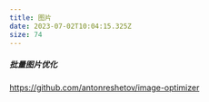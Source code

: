 ```yaml
---
title: 图片
date: 2023-07-02T10:04:15.325Z
size: 74
---
```

##### 批量图片优化

https://github.com/antonreshetov/image-optimizer
